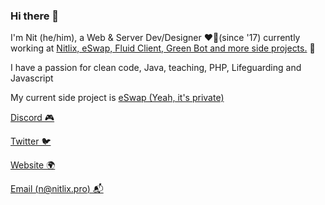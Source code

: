 
### Hi there 👋

I'm Nit (he/him), a Web & Server Dev/Designer ❤️‍🔥(since '17)  currently working at [Nitlix, eSwap, Fluid Client, Green Bot and more side projects.](https://nitlix.pro) 🥳

I have a passion for clean code, Java, teaching, PHP, Lifeguarding and Javascript

My current side project is [eSwap (Yeah, it's private)](https://eswap.pro)

[Discord 🎮](https://discord.com/users/567641525706686474)

[Twitter 🐦](https://twitter.com/nitlixis)

[Website 🌍](https://nitlix.pro/)

[Email (n@nitlix.pro) 📬](mailto:n@nitlix.pro)
